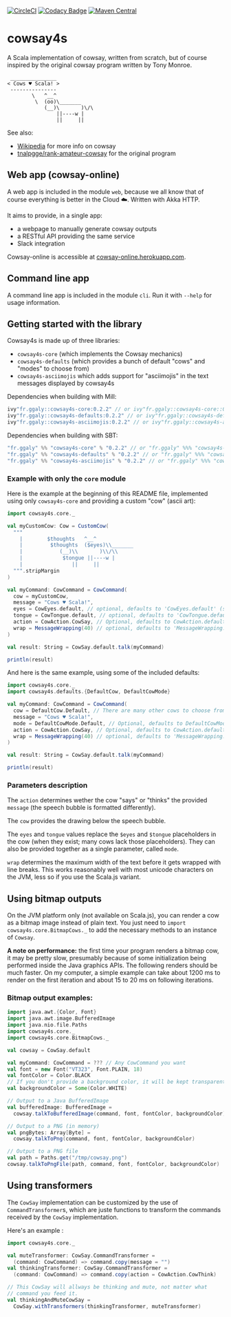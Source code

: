 [![CircleCI](https://circleci.com/gh/guilgaly/cowsay4s.svg?style=shield)](
    https://app.circleci.com/pipelines/github/guilgaly/cowsay4s)
[![Codacy Badge](https://api.codacy.com/project/badge/Grade/61283f92a63444738407f767d6bf86f7)](
    https://www.codacy.com/app/guilgaly/cowsay4s?utm_source=github.com&amp;utm_medium=referral&amp;utm_content=guilgaly/cowsay4s&amp;utm_campaign=Badge_Grade)
[![Maven Central](https://maven-badges.herokuapp.com/maven-central/fr.ggaly/cowsay4s-core_2.13/badge.svg)](
    https://search.maven.org/search?q=g:fr.ggaly%20AND%20a:cowsay4s*)

# cowsay4s

A Scala implementation of cowsay, written from scratch, but of course inspired
by the original cowsay program written by Tony Monroe.

```text
 _______________
< Cows ♥ Scala! >
 ---------------
        \   ^__^
         \  (oo)\_______
            (__)\       )\/\
                ||----w |
                ||     ||
```

See also:

- [Wikipedia](https://en.wikipedia.org/wiki/Cowsay) for more info on cowsay
- [tnalpgge/rank-amateur-cowsay](https://github.com/tnalpgge/rank-amateur-cowsay)
for the original program

## Web app (cowsay-online)

A web app is included in the module `web`, because we all know that of course
everything is better in the Cloud :cloud:. Written with Akka HTTP.

It aims to provide, in a single app:

- a webpage to manually generate cowsay outputs
- a RESTful API providing the same service
- Slack integration

Cowsay-online is accessible at
[cowsay-online.herokuapp.com](https://cowsay-online.herokuapp.com).

## Command line app

A command line app is included in the module `cli`. Run it with `--help` for
usage information.

## Getting started with the library

Cowsay4s is made up of three libraries:

- `cowsay4s-core` (which implements the Cowsay mechanics)
- `cowsay4s-defaults` (which provides a bunch of default "cows" and
"modes" to choose from)
- `cowsay4s-asciimojis` which adds support for "asciimojis" in the text
messages displayed by cowsay4s

Dependencies when building with Mill:

```scala
ivy"fr.ggaly::cowsay4s-core:0.2.2" // or ivy"fr.ggaly::cowsay4s-core::0.2.2" for Scala.js
ivy"fr.ggaly::cowsay4s-defaults:0.2.2" // or ivy"fr.ggaly::cowsay4s-defaults::0.2.2" for Scala.js
ivy"fr.ggaly::cowsay4s-asciimojis:0.2.2" // or ivy"fr.ggaly::cowsay4s-asciimojis::0.2.2" for Scala.js
```

Dependencies when building with SBT:

```scala
"fr.ggaly" %% "cowsay4s-core" % "0.2.2" // or "fr.ggaly" %%% "cowsay4s-core" % "0.2.2" for Scala.js
"fr.ggaly" %% "cowsay4s-defaults" % "0.2.2" // or "fr.ggaly" %%% "cowsay4s-defaults" % "0.2.2" for Scala.js
"fr.ggaly" %% "cowsay4s-asciimojis" % "0.2.2" // or "fr.ggaly" %%% "cowsay4s-asciimojis" % "0.2.2" for Scala.js
```

### Example with only the `core` module

Here is the example at the beginning of this README file, implemented
using only `cowsay4s-core` and providing a custom "cow" (ascii art):

```scala
import cowsay4s.core._

val myCustomCow: Cow = CustomCow(
  """
    |        $thoughts   ^__^
    |         $thoughts  ($eyes)\\_______
    |            (__)\\       )\\/\\
    |             $tongue ||----w |
    |                ||     ||
  """.stripMargin
)

val myCommand: CowCommand = CowCommand(
  cow = myCustomCow,
  message = "Cows ♥ Scala!",
  eyes = CowEyes.default, // optional, defaults to 'CowEyes.default' (same as this example)
  tongue = CowTongue.default, // optional, defaults to 'CowTongue.default' (same as this example)
  action = CowAction.CowSay, // Optional, defaults to CowAction.defaultValue (same as this example)
  wrap = MessageWrapping(40) // optional, defaults to 'MessageWrapping.default' (same as this example)
)

val result: String = CowSay.default.talk(myCommand)

println(result)
```

And here is the same example, using some of the included defaults:

```scala
import cowsay4s.core._
import cowsay4s.defaults.{DefaultCow, DefaultCowMode}

val myCommand: CowCommand = CowCommand(
  cow = DefaultCow.Default, // There are many other cows to choose from in 'DefaultCow'
  message = "Cows ♥ Scala!",
  mode = DefaultCowMode.Default, // Optional, defaults to DefaultCowMode.defaultValue (same as this example)
  action = CowAction.CowSay, // Optional, defaults to CowAction.defaultValue (same as this example)
  wrap = MessageWrapping(40) // optional, defaults to 'MessageWrapping.default' (same as this example)
)

val result: String = CowSay.default.talk(myCommand)

println(result)
```

### Parameters description

The `action` determines wether the cow "says" or "thinks" the provided
`message` (the speech bubble is formatted differently).

The `cow` provides the drawing below the speech bubble.

The `eyes` and `tongue` values replace the `$eyes` and `$tongue`
placeholders in the cow (when they exist; many cows lack those
placeholders). They can also be provided together as a single parameter,
called `mode`. 

`wrap` determines the maximum width of the text before it gets wrapped
with line breaks. This works reasonably well with most unicode
characters on the JVM, less so if you use the Scala.js variant.

## Using bitmap outputs

On the JVM platform only (not available on Scala.js), you can render a
cow as a bitmap image instead of plain text. You just need to
`import cowsay4s.core.BitmapCows._` to add the necessary methods to an
instance of `Cowsay`.

**A note on performance:** the first time your program renders a
bitmap cow, it may be pretty slow, presumably because of some
initialization being performed inside the Java graphics APIs. The
following renders should be much faster. On my computer, a simple
example can take about 1200 ms to render on the first iteration
and about 15 to 20 ms on following iterations.

### Bitmap output examples:

```scala
import java.awt.{Color, Font}
import java.awt.image.BufferedImage
import java.nio.file.Paths
import cowsay4s.core._
import cowsay4s.core.BitmapCows._

val cowsay = CowSay.default

val myCommand: CowCommand = ??? // Any CowCommand you want
val font = new Font("VT323", Font.PLAIN, 18)
val fontColor = Color.BLACK
// If you don't provide a background color, it will be kept transparent
val backgroundColor = Some(Color.WHITE)

// Output to a Java BufferedImage
val bufferedImage: BufferedImage =
  cowsay.talkToBufferedImage(command, font, fontColor, backgroundColor)

// Output to a PNG (in memory)
val pngBytes: Array[Byte] =
  cowsay.talkToPng(command, font, fontColor, backgroundColor)

// Output to a PNG file
val path = Paths.get("/tmp/cowsay.png")
cowsay.talkToPngFile(path, command, font, fontColor, backgroundColor)
```

## Using transformers

The `CowSay` implementation can be customized by the use of
`CommandTransformer`s, which are juste functions to transform the
commands received by the `CowSay` implementation.

Here's an example :

```scala
import cowsay4s.core._

val muteTransformer: CowSay.CommandTransformer =
  (command: CowCommand) => command.copy(message = "")
val thinkingTransformer: CowSay.CommandTransformer =
  (command: CowCommand) => command.copy(action = CowAction.CowThink)

// This CowSay will allways be thinking and mute, not matter what
// command you feed it.
val thinkingAndMuteCowSay =
  CowSay.withTransformers(thinkingTransformer, muteTransformer)
```
